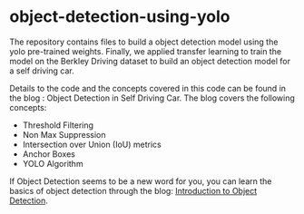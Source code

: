 # object-detection-using-yolo
The repository contains files to build a object detection model using the yolo pre-trained weights. Finally, we applied transfer learning to train the model on the Berkley Driving dataset to build an object detection model for a self driving car. 

Details to the code and the concepts covered in this code can be found in the blog : Object Detection in Self Driving Car. 
The blog covers the following concepts: 
- Threshold Filtering
- Non Max Suppression 
- Intersection over Union (IoU) metrics
- Anchor Boxes
- YOLO Algorithm

If Object Detection seems to be a new word for you, you can learn the basics of object detection through the blog: [Introduction to Object Detection](https://www.hackerearth.com/blog/machine-learning/introduction-to-object-detection/).
